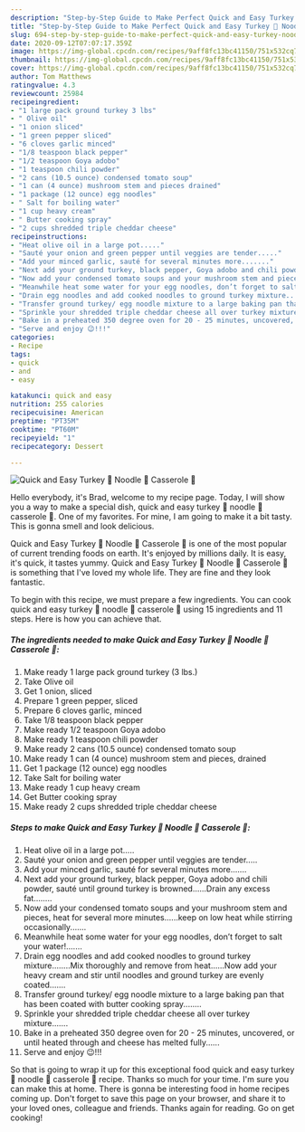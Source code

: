 ```yaml
---
description: "Step-by-Step Guide to Make Perfect Quick and Easy Turkey 🦃 Noodle 🍜 Casserole 🥘"
title: "Step-by-Step Guide to Make Perfect Quick and Easy Turkey 🦃 Noodle 🍜 Casserole 🥘"
slug: 694-step-by-step-guide-to-make-perfect-quick-and-easy-turkey-noodle-casserole
date: 2020-09-12T07:07:17.359Z
image: https://img-global.cpcdn.com/recipes/9aff8fc13bc41150/751x532cq70/quick-and-easy-turkey-🦃-noodle-🍜-casserole-🥘-recipe-main-photo.jpg
thumbnail: https://img-global.cpcdn.com/recipes/9aff8fc13bc41150/751x532cq70/quick-and-easy-turkey-🦃-noodle-🍜-casserole-🥘-recipe-main-photo.jpg
cover: https://img-global.cpcdn.com/recipes/9aff8fc13bc41150/751x532cq70/quick-and-easy-turkey-🦃-noodle-🍜-casserole-🥘-recipe-main-photo.jpg
author: Tom Matthews
ratingvalue: 4.3
reviewcount: 25984
recipeingredient:
- "1 large pack ground turkey 3 lbs"
- " Olive oil"
- "1 onion sliced"
- "1 green pepper sliced"
- "6 cloves garlic minced"
- "1/8 teaspoon black pepper"
- "1/2 teaspoon Goya adobo"
- "1 teaspoon chili powder"
- "2 cans (10.5 ounce) condensed tomato soup"
- "1 can (4 ounce) mushroom stem and pieces drained"
- "1 package (12 ounce) egg noodles"
- " Salt for boiling water"
- "1 cup heavy cream"
- " Butter cooking spray"
- "2 cups shredded triple cheddar cheese"
recipeinstructions:
- "Heat olive oil in a large pot....."
- "Sauté your onion and green pepper until veggies are tender....."
- "Add your minced garlic, sauté for several minutes more......."
- "Next add your ground turkey, black pepper, Goya adobo and chili powder, sauté until ground turkey is browned......Drain any excess fat........"
- "Now add your condensed tomato soups and your mushroom stem and pieces, heat for several more minutes......keep on low heat while stirring occasionally......."
- "Meanwhile heat some water for your egg noodles, don’t forget to salt your water!......."
- "Drain egg noodles and add cooked noodles to ground turkey mixture........Mix thoroughly and remove from heat......Now add your heavy cream and stir until noodles and ground turkey are evenly coated......."
- "Transfer ground turkey/ egg noodle mixture to a large baking pan that has been coated with butter cooking spray........"
- "Sprinkle your shredded triple cheddar cheese all over turkey mixture......."
- "Bake in a preheated 350 degree oven for 20 - 25 minutes, uncovered, or until heated through and cheese has melted fully......"
- "Serve and enjoy 😉!!!"
categories:
- Recipe
tags:
- quick
- and
- easy

katakunci: quick and easy 
nutrition: 255 calories
recipecuisine: American
preptime: "PT35M"
cooktime: "PT60M"
recipeyield: "1"
recipecategory: Dessert

---
```



![Quick and Easy Turkey 🦃 Noodle 🍜 Casserole 🥘](https://img-global.cpcdn.com/recipes/9aff8fc13bc41150/751x532cq70/quick-and-easy-turkey-🦃-noodle-🍜-casserole-🥘-recipe-main-photo.jpg)

Hello everybody, it's Brad, welcome to my recipe page. Today, I will show you a way to make a special dish, quick and easy turkey 🦃 noodle 🍜 casserole 🥘. One of my favorites. For mine, I am going to make it a bit tasty. This is gonna smell and look delicious.

Quick and Easy Turkey 🦃 Noodle 🍜 Casserole 🥘 is one of the most popular of current trending foods on earth. It's enjoyed by millions daily. It is easy, it's quick, it tastes yummy. Quick and Easy Turkey 🦃 Noodle 🍜 Casserole 🥘 is something that I've loved my whole life. They are fine and they look fantastic.




To begin with this recipe, we must prepare a few ingredients. You can cook quick and easy turkey 🦃 noodle 🍜 casserole 🥘 using 15 ingredients and 11 steps. Here is how you can achieve that.

<!--inarticleads1-->

##### The ingredients needed to make Quick and Easy Turkey 🦃 Noodle 🍜 Casserole 🥘:

1. Make ready 1 large pack ground turkey (3 lbs.)
1. Take  Olive oil
1. Get 1 onion, sliced
1. Prepare 1 green pepper, sliced
1. Prepare 6 cloves garlic, minced
1. Take 1/8 teaspoon black pepper
1. Make ready 1/2 teaspoon Goya adobo
1. Make ready 1 teaspoon chili powder
1. Make ready 2 cans (10.5 ounce) condensed tomato soup
1. Make ready 1 can (4 ounce) mushroom stem and pieces, drained
1. Get 1 package (12 ounce) egg noodles
1. Take  Salt for boiling water
1. Make ready 1 cup heavy cream
1. Get  Butter cooking spray
1. Make ready 2 cups shredded triple cheddar cheese




<!--inarticleads2-->

##### Steps to make Quick and Easy Turkey 🦃 Noodle 🍜 Casserole 🥘:

1. Heat olive oil in a large pot.....
1. Sauté your onion and green pepper until veggies are tender.....
1. Add your minced garlic, sauté for several minutes more.......
1. Next add your ground turkey, black pepper, Goya adobo and chili powder, sauté until ground turkey is browned......Drain any excess fat........
1. Now add your condensed tomato soups and your mushroom stem and pieces, heat for several more minutes......keep on low heat while stirring occasionally.......
1. Meanwhile heat some water for your egg noodles, don’t forget to salt your water!.......
1. Drain egg noodles and add cooked noodles to ground turkey mixture........Mix thoroughly and remove from heat......Now add your heavy cream and stir until noodles and ground turkey are evenly coated.......
1. Transfer ground turkey/ egg noodle mixture to a large baking pan that has been coated with butter cooking spray........
1. Sprinkle your shredded triple cheddar cheese all over turkey mixture.......
1. Bake in a preheated 350 degree oven for 20 - 25 minutes, uncovered, or until heated through and cheese has melted fully......
1. Serve and enjoy 😉!!!




So that is going to wrap it up for this exceptional food quick and easy turkey 🦃 noodle 🍜 casserole 🥘 recipe. Thanks so much for your time. I'm sure you can make this at home. There is gonna be interesting food in home recipes coming up. Don't forget to save this page on your browser, and share it to your loved ones, colleague and friends. Thanks again for reading. Go on get cooking!
